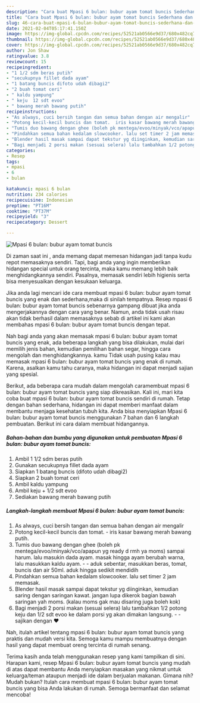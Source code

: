 ```yaml
---
description: "Cara buat Mpasi 6 bulan: bubur ayam tomat buncis Sederhana dan Mudah Dibuat"
title: "Cara buat Mpasi 6 bulan: bubur ayam tomat buncis Sederhana dan Mudah Dibuat"
slug: 46-cara-buat-mpasi-6-bulan-bubur-ayam-tomat-buncis-sederhana-dan-mudah-dibuat
date: 2021-02-04T05:17:41.150Z
image: https://img-global.cpcdn.com/recipes/52521ab0566e9d37/680x482cq70/mpasi-6-bulan-bubur-ayam-tomat-buncis-foto-resep-utama.jpg
thumbnail: https://img-global.cpcdn.com/recipes/52521ab0566e9d37/680x482cq70/mpasi-6-bulan-bubur-ayam-tomat-buncis-foto-resep-utama.jpg
cover: https://img-global.cpcdn.com/recipes/52521ab0566e9d37/680x482cq70/mpasi-6-bulan-bubur-ayam-tomat-buncis-foto-resep-utama.jpg
author: Jon Shaw
ratingvalue: 3.8
reviewcount: 15
recipeingredient:
- "1 1/2 sdm beras putih"
- "secukupnya fillet dada ayam"
- "1 batang buncis difoto udah dibagi2"
- "2 buah tomat ceri"
- " kaldu yampung"
- " keju  12 sdt evoo"
- " bawang merah bawang putih"
recipeinstructions:
- "As always, cuci bersih tangan dan semua bahan dengan air mengalir"
- "Potong kecil-kecil buncis dan tomat.  iris kasar bawang merah bawang putih."
- "Tumis duo bawang dengan ghee (boleh pk mentega/evoo/minyak/vco/apapun yg ready d rmh ya moms) sampai harum. lalu masukin dada ayam. masak hingga ayam berubah warna, lalu masukkan kaldu ayam.   aduk sebentar, masukkan beras, tomat, buncis dan air 50ml. aduk hingga sedikit mendidih"
- "Pindahkan semua bahan kedalam slowcooker. lalu set timer 2 jam memasak."
- "Blender hasil masak sampai dapat tekstur yg diinginkan, kemudian saring dengan saringan kawat. jangan lupa dikerok bagian bawah saringan yah moms. (kalau moms gak mau disaring juga boleh kok)"
- "Bagi menjadi 2 porsi makan (sesuai selera) lalu tambahkan 1/2 potong keju dan 1/2 sdt evoo ke dalam porsi yg akan dimakan langsung.   sajikan dengan ❤️"
categories:
- Resep
tags:
- mpasi
- 6
- bulan

katakunci: mpasi 6 bulan 
nutrition: 234 calories
recipecuisine: Indonesian
preptime: "PT16M"
cooktime: "PT37M"
recipeyield: "3"
recipecategory: Dessert

---
```



![Mpasi 6 bulan: bubur ayam tomat buncis](https://img-global.cpcdn.com/recipes/52521ab0566e9d37/680x482cq70/mpasi-6-bulan-bubur-ayam-tomat-buncis-foto-resep-utama.jpg)

Di zaman  saat ini , anda memang dapat memesan hidangan jadi tanpa kudu repot memasaknya sendiri. Tapi, bagi anda yang ingin memberikan hidangan special untuk orang tercinta, maka kamu memang lebih baik menghidangkannya sendiri. Pasalnya, memasak sendiri lebih higienis serta bisa menyesuaikan dengan kesukaan keluarga.

Jika anda lagi mencari ide cara membuat mpasi 6 bulan: bubur ayam tomat buncis yang enak dan sederhana,maka di sinilah tempatnya. Resep mpasi 6 bulan: bubur ayam tomat buncis  sebenarnya gampang dibuat jika anda mengerjakannya dengan cara yang benar. Namun, anda tidak usah risau akan tidak berhasil dalam memasaknya 
sebab di artikel ini kami akan membahas mpasi 6 bulan: bubur ayam tomat buncis dengan tepat.  



Nah bagi anda yang akan memasak mpasi 6 bulan: bubur ayam tomat buncis yang enak, ada beberapa langkah yang bisa dilakukan, mulai dari memilih jenis bahan, kemudian pemilihan bahan segar, hingga cara mengolah dan menghidangkannya. kamu Tidak usah pusing kalau mau memasak mpasi 6 bulan: bubur ayam tomat buncis yang enak di rumah. Karena, asalkan kamu  tahu caranya, maka hidangan ini dapat menjadi sajian yang spesial.

Berikut, ada beberapa cara mudah dalam mengolah caramembuat mpasi 6 bulan: bubur ayam tomat buncis yang siap dikreasikan. Kali ini, mari kita coba buat mpasi 6 bulan: bubur ayam tomat buncis sendiri di rumah. Tetap dengan bahan sederhana, hidangan ini dapat memberi manfaat dalam membantu menjaga kesehatan tubuh kita. Anda bisa menyiapkan Mpasi 6 bulan: bubur ayam tomat buncis menggunakan 7 bahan dan 6 langkah pembuatan. Berikut ini cara dalam membuat hidangannya.

<!--inarticleads1-->

##### Bahan-bahan dan bumbu yang digunakan untuk pembuatan Mpasi 6 bulan: bubur ayam tomat buncis:

1. Ambil 1 1/2 sdm beras putih
1. Gunakan secukupnya fillet dada ayam
1. Siapkan 1 batang buncis (difoto udah dibagi2)
1. Siapkan 2 buah tomat ceri
1. Ambil  kaldu yampung
1. Ambil  keju + 1/2 sdt evoo
1. Sediakan  bawang merah bawang putih




<!--inarticleads2-->

##### Langkah-langkah membuat Mpasi 6 bulan: bubur ayam tomat buncis:

1. As always, cuci bersih tangan dan semua bahan dengan air mengalir
1. Potong kecil-kecil buncis dan tomat.  - iris kasar bawang merah bawang putih.
1. Tumis duo bawang dengan ghee (boleh pk mentega/evoo/minyak/vco/apapun yg ready d rmh ya moms) sampai harum. lalu masukin dada ayam. masak hingga ayam berubah warna, lalu masukkan kaldu ayam.  -  - aduk sebentar, masukkan beras, tomat, buncis dan air 50ml. aduk hingga sedikit mendidih
1. Pindahkan semua bahan kedalam slowcooker. lalu set timer 2 jam memasak.
1. Blender hasil masak sampai dapat tekstur yg diinginkan, kemudian saring dengan saringan kawat. jangan lupa dikerok bagian bawah saringan yah moms. (kalau moms gak mau disaring juga boleh kok)
1. Bagi menjadi 2 porsi makan (sesuai selera) lalu tambahkan 1/2 potong keju dan 1/2 sdt evoo ke dalam porsi yg akan dimakan langsung.  -  - sajikan dengan ❤️




Nah, itulah artikel tentang  mpasi 6 bulan: bubur ayam tomat buncis  yang praktis dan mudah versi kita. Semoga kamu mampu membuatnya dengan hasil yang dapat membuat oreng tercinta di rumah senang. 

Terima kasih anda telah menggunakan resep yang kami tampilkan di sini. Harapan kami, resep  Mpasi 6 bulan: bubur ayam tomat buncis yang mudah di atas dapat membantu Anda menyiapkan masakan yang nikmat untuk keluarga/teman ataupun menjadi ide dalam berjualan makanan. Gimana nih? Mudah bukan? Itulah cara membuat mpasi 6 bulan: bubur ayam tomat buncis yang bisa Anda lakukan di rumah. Semoga bermanfaat dan selamat mencoba!

